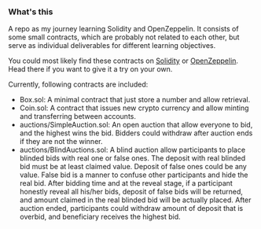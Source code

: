 ### What's this

A repo as my journey learning Solidity and OpenZeppelin. It consists of some small contracts, which are probably not related to each other, but serve as individual deliverables for different learning objectives.

You could most likely find these contracts on [Solidity](https://docs.soliditylang.org/en/v0.8.11/solidity-by-example.html) or [OpenZeppelin](https://docs.openzeppelin.com/learn/developing-smart-contracts). Head there if you want to give it a try on your own.

Currently, following contracts are included:

- Box.sol: A minimal contract that just store a number and allow retrieval.
- Coin.sol: A contract that issues new crypto currency and allow minting and transferring between accounts.
- auctions/SimpleAuction.sol: An open auction that allow everyone to bid, and the highest wins the bid. Bidders could withdraw after auction ends if they are not the winner.
- auctions/BlindAuctions.sol: A blind auction allow participants to place blinded bids with real one or false ones. The deposit with real blinded bid must be at least claimed value. Deposit of false ones could be any value. False bid is a manner to confuse other participants and hide the real bid. After bidding time and at the reveal stage, if a participant honestly reveal all his/her bids, deposit of false bids will be returned, and amount claimed in the real blinded bid will be actually placed. After auction ended, participants could withdraw amount of deposit that is overbid, and beneficiary receives the highest bid.